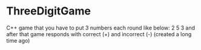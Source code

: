 # ThreeDigitGame
C++ game that you have to put 3 numbers each round like below:
2
5
3
and after that game responds with correct (+) and incorrect (-)
(created a long time ago)
